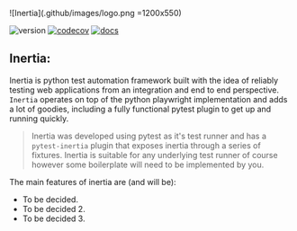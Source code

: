 ![Inertia](.github/images/logo.png =1200x550)

![version](https://img.shields.io/pypi/v/inertia?color=%2342f54b&label=asserto&style=flat-square)
[![codecov](https://codecov.io/gh/symonk/inertia/branch/main/graph/badge.svg)](https://codecov.io/gh/symonk/inertia)
[![docs](https://img.shields.io/badge/documentation-online-brightgreen.svg)](https://symonk.github.io/inertia/)

## Inertia:

Inertia is python test automation framework built with the idea of reliably testing web applications from an
integration and end to end perspective.  `Inertia` operates on top of the python playwright implementation and
adds a lot of goodies, including a fully functional pytest plugin to get up and running quickly.

>Inertia was developed using pytest as it's test runner and has a `pytest-inertia` plugin that exposes inertia
>through a series of fixtures.  Inertia is suitable for any underlying test runner of course however some boilerplate
> will need to be implemented by you.

The main features of inertia are (and will be):

+ To be decided.
+ To be decided 2.
+ To be decided 3.
